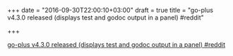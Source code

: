 +++
date = "2016-09-30T22:00:10+03:00"
draft = true
title = "go-plus v4.3.0 released (displays test and godoc output in a panel)  #reddit"

+++

<p><a href="https://t.co/bqIDia0LRt">go-plus v4.3.0 released (displays test and godoc output in a panel)  #reddit</a></p>
